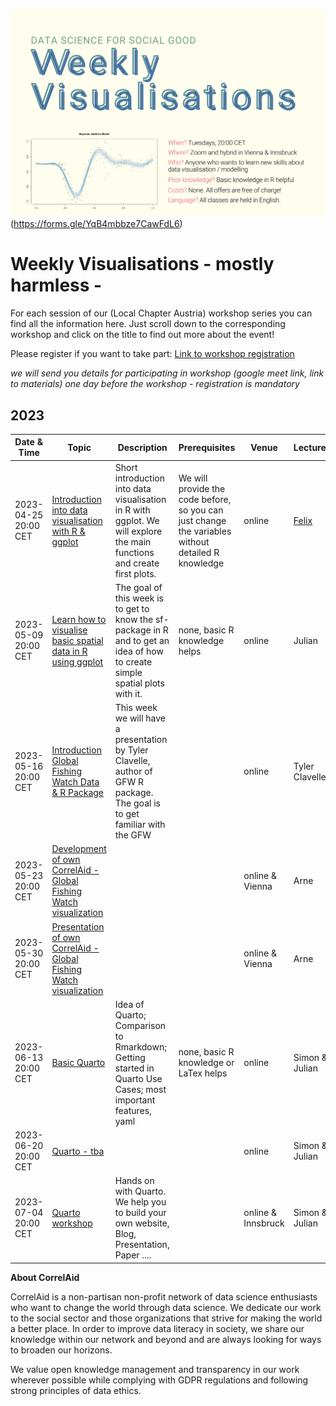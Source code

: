 

![header_long](static/header_long.png)(https://forms.gle/YqB4mbbze7CawFdL6)

# Weekly Visualisations - mostly harmless -

For each session of our (Local Chapter Austria)  workshop series you can find all the information here. Just scroll down to the corresponding workshop and click on the title to find out more about the event!

Please register if you want to take part: [Link to workshop registration](https://forms.gle/YqB4mbbze7CawFdL6)

*we will send you details for participating in workshop (google meet link, link to materials) one day before the workshop - registration is mandatory*

## 2023
| Date & Time | Topic | Description | Prerequisites | Venue | Lecturer |
| -- | -- | -- | -- | -- | -- |
| 2023-04-25 20:00 CET | [Introduction into data visualisation with R & ggplot](materials/2023-04-25_ggplot2_basics/readme.md) | Short introduction into data visualisation in R with ggplot. We will explore the main functions and create first plots. | We will provide the code before, so you can just change the variables without detailed R knowledge | online | [Felix](https://polsci.social/@fewohlgemuth) |
| 2023-05-09 20:00 CET | [Learn how to visualise basic spatial data in R using ggplot](materials/2023-05-09_ggplot2_spatial/readme.md) | The goal of this week is to get to know the sf-package in R and to get an idea of how to create simple spatial plots with it. | none, basic R knowledge helps | online | Julian |
| 2023-05-16 20:00 CET | [Introduction Global Fishing Watch Data & R Package](materials/2023-05-16_intro_GFW/readme.md) | This week we will have a presentation by Tyler Clavelle, author of GFW R package. The goal is to get familiar with the GFW |  | online | Tyler Clavelle |
| 2023-05-23 20:00 CET | [Development of own CorrelAid - Global Fishing Watch visualization](materials/2023-05-23_GFW_visualisation_development/readme.md) |  |  | online & Vienna | Arne |
| 2023-05-30 20:00 CET | [Presentation of own CorrelAid - Global Fishing Watch visualization](materials/2023-05-30_GFW_visualisation_presentation/readme.md) |  |  | online & Vienna | Arne |
| 2023-06-13 20:00 CET | [Basic Quarto](materials/2023-06-13_Quarto_basics/readme.md) | Idea of Quarto; Comparison to Rmarkdown; Getting started in Quarto Use Cases; most important features, yaml | none, basic R knowledge or LaTex helps | online | Simon & Julian |
| 2023-06-20 20:00 CET | [Quarto - tba](materials/2023-06-20_Quarto_2/readme.md) |  |  | online | Simon & Julian |
| 2023-07-04 20:00 CET | [Quarto workshop](materials/2023-07-04_Quarto_workshop/readme.md) | Hands on with Quarto. We help you to build your own website, Blog, Presentation, Paper .... |  | online & Innsbruck | Simon & Julian |


**About CorrelAid**  

CorrelAid is a non-partisan non-profit network of data science enthusiasts who want to change the world through data science. We dedicate our work to the social sector and those organizations that strive for making the world a better place. In order to improve data literacy in society, we share our knowledge within our network and beyond and are always looking for ways to broaden our horizons.

We value open knowledge management and transparency in our work wherever possible while complying with GDPR regulations and following strong principles of data ethics.
